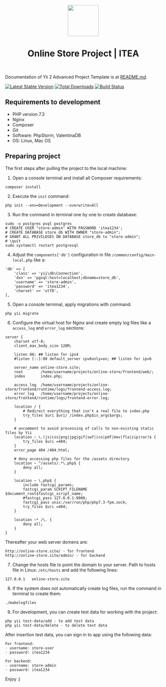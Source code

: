 <p align="center">
    <img src="https://image.flaticon.com/icons/svg/138/138251.svg" height="100px">
    <h1 align="center">Online Store Project | ITEA</h1>
    <br>
</p>

Documentation of Yii 2 Advanced Project Template is at [README.md](https://github.com/yiisoft/yii2-app-advanced/blob/master/docs/guide/README.md).

[![Latest Stable Version](https://img.shields.io/packagist/v/yiisoft/yii2-app-advanced.svg)](https://packagist.org/packages/yiisoft/yii2-app-advanced)
[![Total Downloads](https://img.shields.io/packagist/dt/yiisoft/yii2-app-advanced.svg)](https://packagist.org/packages/yiisoft/yii2-app-advanced)
[![Build Status](https://travis-ci.org/yiisoft/yii2-app-advanced.svg?branch=master)](https://travis-ci.org/yiisoft/yii2-app-advanced)

Requirements to development
-------------------
- PHP version 7.3
- Nginx
- Composer
- Git
- Software: PhpStorm, ValentinaDB
- OS: Linux, Mac OS

Preparing project
-------------------

The first steps after pulling the project to the local machine:

1. Open a console terminal and install all Composer requirements:
```
composer install
```
2. Execute the `init` command:
```
php init --env=Development --overwrite=All
```
3. Run the command in terminal one by one to create database:
```
sudo -u postgres psql postgres
# CREATE USER "store-admin" WITH PASSWORD 'itea1234';
# CREATE DATABASE store_db WITH OWNER "store-admin";
# GRANT ALL PRIVILEGES ON DATABASE store_db to "store-admin";
# \quit
sudo systemctl restart postgresql
```
4. Adjust the `components['db']` configuration in file `/common/config/main-local.php` like a:
```
'db' => [
    'class' => 'yii\db\Connection',
    'dsn' => 'pgsql:host=localhost;dbname=store_db',
    'username' => 'store-admin',
    'password' => 'itea1234',
    'charset' => 'utf8',
],
```
5. Open a console terminal, apply migrations with command:
```
php yii migrate
```
6. Configure the virtual host for Nginx and create empty log files like a `access_log` and `error_log` sections:
```
server {
    charset utf-8;
    client_max_body_size 128M;

    listen 80; ## listen for ipv4
    #listen [::]:80 default_server ipv6only=on; ## listen for ipv6

    server_name online-store.site;
    root        /home/username/projects/online-store/frontend/web/;
    index       index.php;

    access_log  /home/username/projects/online-store/frontend/runtime/logs/frontend-access.log;
    error_log   /home/username/projects/online-store/frontend/runtime/logs/frontend-error.log;

    location / {
        # Redirect everything that isn't a real file to index.php
        try_files $uri $uri/ /index.php$is_args$args;
    }

    # uncomment to avoid processing of calls to non-existing static files by Yii
    location ~ \.(js|css|png|jpg|gif|swf|ico|pdf|mov|fla|zip|rar)$ {
        try_files $uri =404;
    }
    error_page 404 /404.html;

    # deny accessing php files for the /assets directory
    location ~ ^/assets/.*\.php$ {
        deny all;
    }

    location ~ \.php$ {
        include fastcgi_params;
        fastcgi_param SCRIPT_FILENAME $document_root$fastcgi_script_name;
        #fastcgi_pass 127.0.0.1:9000;
        fastcgi_pass unix:/var/run/php/php7.3-fpm.sock;
        try_files $uri =404;
    }

    location ~* /\. {
        deny all;
    }
}
```

Thereafter your web server domens are:
``` 
http://online-store.site/ - for frontend
http://online-store.site/admin/ - for backend
```
7. Change the hosts file to point the domain to your server.
Path to hosts file in Linux: `/etc/hosts` and add the following lines:
```
127.0.0.1   online-store.site
```
8. If the system does not automatically create log files, run the command in terminal to create them:
```
./makelogfiles
```
9. For development, you can create test data for working with the project:
```
php yii test-data/add - to add test data
php yii test-data/delete - to delete test data
```
After insertion test data, you can sign in to app using the following data:
```
For frontend:
⋅ username: store-user
⋅ password: itea1234

For backend:
⋅ username: store-admin
⋅ password: itea1234
```

Enjoy :)
